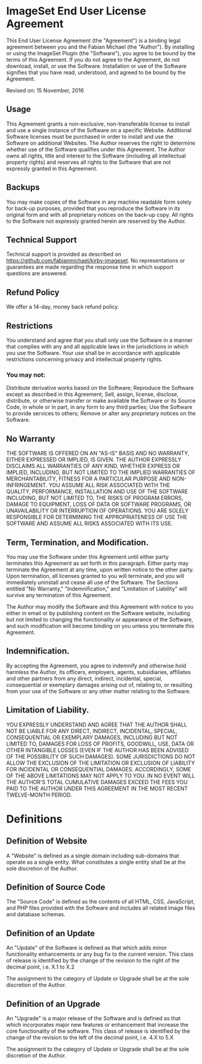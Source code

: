 # ImageSet End User License Agreement

This End User License Agreement (the "Agreement") is a binding legal agreement between you and the Fabian Michael (the "Author"). By installing or using the ImageSet Plugin (the "Software"), you agree to be bound by the terms of this Agreement. If you do not agree to the Agreement, do not download, install, or use the Software. Installation or use of the Software signifies that you have read, understood, and agreed to be bound by the Agreement.

Revised on: 15 November, 2016

## Usage

This Agreement grants a non-exclusive, non-transferable license to install and use a single instance of the Software on a specific Website. Additional Software licenses must be purchased in order to install and use the Software on additional Websites. The Author reserves the right to determine whether use of the Software qualifies under this Agreement. The Author owns all rights, title and interest to the Software (including all intellectual property rights) and reserves all rights to the Software that are not expressly granted in this Agreement.

## Backups

You may make copies of the Software in any machine readable form solely for back-up purposes, provided that you reproduce the Software in its original form and with all proprietary notices on the back-up copy. All rights to the Software not expressly granted herein are reserved by the Author.

## Technical Support

Technical support is provided as described on <https://github.com/fabianmichael/kirby-imageset>. No representations or guarantees are made regarding the response time in which support questions are answered.

## Refund Policy

We offer a 14-day, money back refund policy.

## Restrictions

You understand and agree that you shall only use the Software in a manner that complies with any and all applicable laws in the jurisdictions in which you use the Software. Your use shall be in accordance with applicable restrictions concerning privacy and intellectual property rights.

### You may not:

Distribute derivative works based on the Software;
Reproduce the Software except as described in this Agreement;
Sell, assign, license, disclose, distribute, or otherwise transfer or make available the Software or its Source Code, in whole or in part, in any form to any third parties;
Use the Software to provide services to others;
Remove or alter any proprietary notices on the Software.

## No Warranty

THE SOFTWARE IS OFFERED ON AN "AS-IS" BASIS AND NO WARRANTY, EITHER EXPRESSED OR IMPLIED, IS GIVEN. THE AUTHOR EXPRESSLY DISCLAIMS ALL WARRANTIES OF ANY KIND, WHETHER EXPRESS OR IMPLIED, INCLUDING, BUT NOT LIMITED TO THE IMPLIED WARRANTIES OF MERCHANTABILITY, FITNESS FOR A PARTICULAR PURPOSE AND NON-INFRINGEMENT. YOU ASSUME ALL RISK ASSOCIATED WITH THE QUALITY, PERFORMANCE, INSTALLATION AND USE OF THE SOFTWARE INCLUDING, BUT NOT LIMITED TO, THE RISKS OF PROGRAM ERRORS, DAMAGE TO EQUIPMENT, LOSS OF DATA OR SOFTWARE PROGRAMS, OR UNAVAILABILITY OR INTERRUPTION OF OPERATIONS. YOU ARE SOLELY RESPONSIBLE FOR DETERMINING THE APPROPRIATENESS OF USE THE SOFTWARE AND ASSUME ALL RISKS ASSOCIATED WITH ITS USE.

## Term, Termination, and Modification.

You may use the Software under this Agreement until either party terminates this Agreement as set forth in this paragraph. Either party may terminate the Agreement at any time, upon written notice to the other party. Upon termination, all licenses granted to you will terminate, and you will immediately uninstall and cease all use of the Software. The Sections entitled "No Warranty," "Indemnification," and "Limitation of Liability" will survive any termination of this Agreement.

The Author may modify the Software and this Agreement with notice to you either in email or by publishing content on the Software website, including but not limited to changing the functionality or appearance of the Software, and such modification will become binding on you unless you terminate this Agreement.

## Indemnification.

By accepting the Agreement, you agree to indemnify and otherwise hold harmless the Author, its officers, employers, agents, subsidiaries, affiliates and other partners from any direct, indirect, incidental, special, consequential or exemplary damages arising out of, relating to, or resulting from your use of the Software or any other matter relating to the Software.

## Limitation of Liability.

YOU EXPRESSLY UNDERSTAND AND AGREE THAT THE AUTHOR SHALL NOT BE LIABLE FOR ANY DIRECT, INDIRECT, INCIDENTAL, SPECIAL, CONSEQUENTIAL OR EXEMPLARY DAMAGES, INCLUDING BUT NOT LIMITED TO, DAMAGES FOR LOSS OF PROFITS, GOODWILL, USE, DATA OR OTHER INTANGIBLE LOSSES (EVEN IF THE AUTHOR HAS BEEN ADVISED OF THE POSSIBILITY OF SUCH DAMAGES). SOME JURISDICTIONS DO NOT ALLOW THE EXCLUSION OF THE LIMITATION OR EXCLUSION OF LIABILITY FOR INCIDENTAL OR CONSEQUENTIAL DAMAGES. ACCORDINGLY, SOME OF THE ABOVE LIMITATIONS MAY NOT APPLY TO YOU. IN NO EVENT WILL THE AUTHOR'S TOTAL CUMULATIVE DAMAGES EXCEED THE FEES YOU PAID TO THE AUTHOR UNDER THIS AGREEMENT IN THE MOST RECENT TWELVE-MONTH PERIOD.

# Definitions

## Definition of Website

A "Website" is defined as a single domain including sub-domains that operate as a single entity. What constitutes a single entity shall be at the sole discretion of the Author.

## Definition of Source Code

The "Source Code" is defined as the contents of all HTML, CSS, JavaScript, and PHP files provided with the Software and includes all related image files and database schemas.

## Definition of an Update

An "Update" of the Software is defined as that which adds minor functionality enhancements or any bug fix to the current version. This class of release is identified by the change of the revision to the right of the decimal point, i.e. X.1 to X.2

The assignment to the category of Update or Upgrade shall be at the sole discretion of the Author.

## Definition of an Upgrade

An "Upgrade" is a major release of the Software and is defined as that which incorporates major new features or enhancement that increase the core functionality of the software. This class of release is identified by the change of the revision to the left of the decimal point, i.e. 4.X to 5.X

The assignment to the category of Update or Upgrade shall be at the sole discretion of the Author.
